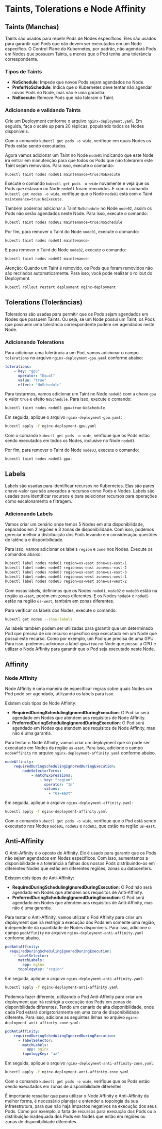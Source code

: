 # Taints, Tolerations e Node Affinity

## Taints (Manchas)

Taints são usados para repelir Pods de Nodes específicos. Eles são usados para garantir que Pods que não devem ser executados em um Node específico. O Control Plane do Kubernetes, por padrão, não agendará Pods em Nodes que possuem Taints, a menos que o Pod tenha uma tolerância correspondente.

### Tipos de Taints

- **NoSchedule**: Impede que novos Pods sejam agendados no Node.
- **PreferNoSchedule**: Indica que o Kubernetes deve tentar não agendar novos Pods no Node, mas não é uma garantia.
- **NoExecute**: Remove Pods que não toleram o Taint.

### Adicionando e validando Taints

Crie um Deployment conforme o arquivo `nginx-deployment.yaml`. Em seguida, faça o scale up para 20 réplicas, populando todos os Nodes disponíveis.

Com o comando `kubectl get pods -o wide`, verifique em quais Nodes os Pods estão sendo executados.

Agora vamos adicionar um Taint no Node `node01` indicando que este Node irá entrar em manutenção para que todos os Pods que não tolerarem este Taint sejam removidos. Para isso, execute o comando:

```bash
kubectl taint nodes node01 maintenance=true:NoExecute
```

Execute o comando `kubectl get pods -o wide` novamente e veja que os Pods que estavam no Node `node01` foram removidos. E com o comando `kubectl get nodes -o wide`, verifique que o Node `node01` está com o Taint `maintenance=true:NoExecute`.

Também podemos adicionar a Taint `NoSchedule` no Node `node02`, assim os Pods não serão agendados neste Node. Para isso, execute o comando:

```bash
kubectl taint nodes node02 maintenance=true:NoSchedule
```

Por fim, para remover o Taint do Node `node01`, execute o comando:

```bash
kubectl taint nodes node01 maintenance-
```

E para remover o Taint do Node `node02`, execute o comando:

```bash
kubectl taint nodes node02 maintenance-
```

Atenção: Quando um Taint é removido, os Pods que foram removidos não são recriados automaticamente. Para isso, você pode realizar o rollout do Deployment.

```bash
kubectl rollout restart deployment nginx-deployment
```

## Tolerations (Tolerâncias)

Tolerations são usadas para permitir que os Pods sejam agendados em Nodes que possuem Taints. Ou seja, se um Node possui um Taint, os Pods que possuem uma tolerância correspondente podem ser agendados neste Node.

### Adicionando Tolerations

Para adicionar uma tolerância a um Pod, vamos adicionar o campo `tolerations` no arquivo `nginx-deployment-gpu.yaml` conforme abaixo:

```yaml
tolerations:
    - key: "gpu"
      operator: "Equal"
      value: "true"
      effect: "NoSchedule"
```

Para testarmos, vamos adicionar um Taint no Node `node03` com a chave `gpu` e valor `true` e efeito `NoSchedule`. Para isso, execute o comando:

```bash
kubectl taint nodes node03 gpu=true:NoSchedule
```

Em seguida, aplique o arquivo `nginx-deployment-gpu.yaml`:

```bash
kubectl apply -f nginx-deployment-gpu.yaml
```

Com o comando `kubectl get pods -o wide`, verifique que os Pods estão sendo executados em todos os Nodes, inclusive no Node `node03`.

Por fim, para remover o Taint do Node `node03`, execute o comando:

```bash
kubectl taint nodes node03 gpu-
```

## Labels

Labels são usadas para identificar recursos no Kubernetes. Elas são pares chave-valor que são anexados a recursos como Pods e Nodes. Labels são usadas para identificar recursos e para selecionar recursos para operações como escalonamento e filtragem.

### Adicionando Labels

Vamos criar um cenário onde temos 5 Nodes em alta disponibilidade, separados em 2 regiões e 3 zonas de disponibilidade. Com isso, podemos gereciar melhor a distribuição dos Pods levando em consideração questões de latência e disponibilidade.

Para isso, vamos adicionar os labels `region` e `zone` nos Nodes. Execute os comandos abaixo:

```bash
kubectl label nodes node01 region=us-east zone=us-east-1
kubectl label nodes node02 region=us-east zone=us-east-2
kubectl label nodes node03 region=us-east zone=us-east-3
kubectl label nodes node04 region=us-west zone=us-west-1
kubectl label nodes node05 region=us-west zone=us-west-2
```

Com essas labels, definimos que os Nodes `node01`, `node02` e `node03` estão na região `us-east`, porém em zonas diferentes. E os Nodes `node04` e `node05` estão na região `us-west`, também em zonas diferentes.

Para verificar os labels dos Nodes, execute o comando:

```bash
kubectl get nodes --show-labels
```

As labels também podem ser utilizadas para garantir que um determinado Pod que precisa de um recurso específico seja executado em um Node que possui este recurso. Como por exemplo, um Pod que precisa de uma GPU. Para isso, podemos adicionar a label `gpu=true` no Node que possui a GPU e utilizar o Node Affinity para garantir que o Pod seja executado neste Node.

## Affinity

### Node Affinity

Node Affinity é uma maneira de especificar regras sobre quais Nodes um Pod pode ser agendado, utilizando os labels para isso.

Existem dois tipos de Node Affinity:

- **RequiredDuringSchedulingIgnoredDuringExecution**: O Pod só será agendado em Nodes que atendem aos requisitos de Node Affinity.
- **PreferredDuringSchedulingIgnoredDuringExecution**: O Pod será agendado em Nodes que atendem aos requisitos de Node Affinity, mas não é uma garantia.

Para testar o Node Affinity, vamos criar um deployment que só pode ser executado em Nodes da região `us-east`. Para isso, adicione o campo `nodeAffinity` no arquivo `nginx-deployment-affinity.yaml` conforme abaixo.

```yaml
nodeAffinity:
    requiredDuringSchedulingIgnoredDuringExecution:
        nodeSelectorTerms:
            - matchExpressions:
                - key: "region"
                  operator: "In"
                  values:
                    - "us-east"

```

Em seguida, aplique o arquivo `nginx-deployment-affinity.yaml`:

```bash
kubectl apply -f nginx-deployment-affinity.yaml
```

Com o comando `kubectl get pods -o wide`, verifique que o Pod está sendo executado nos Nodes `node01`, `node02` e `node03`, que estão na região `us-east`.

## Anti-Affinity

O Anti-Affinity é o oposto do Affinity. Ele é usado para garantir que os Pods não sejam agendados em Nodes específicos. Com isso, aumentamos a disponibilidade e a tolerância a falhas dos nossos Pods distribuindo-os em diferentes Nodes que estão em diferentes regiões, zonas ou datacenters.

Existem dois tipos de Anti-Affinity:

- **RequiredDuringSchedulingIgnoredDuringExecution**: O Pod não será agendado em Nodes que atendem aos requisitos de Anti-Affinity.
- **PreferredDuringSchedulingIgnoredDuringExecution**: O Pod será agendado em Nodes que atendem aos requisitos de Anti-Affinity, mas não é uma garantia.

Para testar o Anti-Affinity, vamos utilizar o Pod Affinity para criar um deployment que irá restrigir a execução dos Pods em somente uma região, independente da quantidade de Nodes disponíveis. Para isso, adicione o campo `podAffinity` no arquivo `nginx-deployment-anti-affinity.yaml` conforme abaixo.

```yaml
podAntiAffinity:
  requiredDuringSchedulingIgnoredDuringExecution:
    - labelSelector:
      matchLabels:
        app: nginx
      topologyKey: "region"
```

Em seguida, aplique o arquivo `nginx-deployment-anti-affinity.yaml`:

```bash
kubectl apply -f nginx-deployment-anti-affinity.yaml
```

Podemos fazer diferente, utilizando o Pod Anti-Affinity para criar um deployment que irá restrigir a execução dos Pods em zonas de disponibilidade diferentes. Tendo um cenário de alta disponibilidade, onde cada Pod estará obrigatoriamente em uma zona de disponibilidade diferente. Para isso, adicione as seguintes linhas no arquivo `nginx-deployment-anti-affinity-zone.yaml`:

```yaml
podAntiAffinity:
    requiredDuringSchedulingIgnoredDuringExecution:
      - labelSelector:
        matchLabels:
          app: nginx
        topologyKey: "az"
```

Em seguida, aplique o arquivo `nginx-deployment-anti-affinity-zone.yaml`:

```bash
kubectl apply -f nginx-deployment-anti-affinity-zone.yaml
```

Com o comando `kubectl get pods -o wide`, verifique que os Pods estão sendo executados em zonas de disponibilidade diferentes.

É importante ressaltar que para utilizar o Node Affinity e Anti-Affinity da melhor forma, é necessário planejar e entender a topologia da sua infraestrutura, para que não haja impactos negativos na execução dos seus Pods. Como por exemplo, a falta de recursos para execução dos Pods ou a distribuição inadequada dos Pods em Nodes que estão em regiões ou zonas de disponibilidade diferentes.

